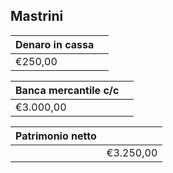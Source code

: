 ## Mastrini


| Denaro in cassa |     |
| --------------- | --- |
| €250,00         |     |

| Banca mercantile c/c |     |
| -------------------- | --- |
| €3.000,00            |     |

| Patrimonio netto |           |
| ---------------- | --------- |
|                  | €3.250,00 |
